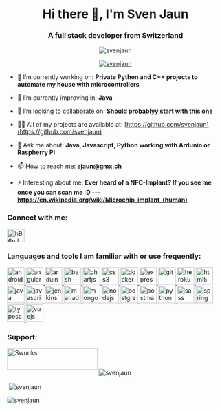 <h1 align="center">Hi there 👋, I'm Sven Jaun</h1>
<h3 align="center">A full stack developer from Switzerland</h3>

<p align="center"> <img src="https://komarev.com/ghpvc/?username=svenjaun&label=Profile%20views&color=0e75b6&style=flat" alt="svenjaun" /> </p>

<p align="center"> <a href="https://github.com/ryo-ma/github-profile-trophy"><img src="https://github-profile-trophy.vercel.app/?username=svenjaun" alt="svenjaun" /></a> </p>

- 🔭 I’m currently working on: **Private Python and C++ projects to automate my house with microcontrollers**

- 🌱 I’m currently improving in: **Java**

- 👯 I’m looking to collaborate on: **Should probablyy start with this one**

- 👨‍💻 All of my projects are available at: [https://github.com/svenjaun](https://github.com/svenjaun)

- 💬 Ask me about: **Java, Javascript, Python working with Ardunio or Raspberry Pi**

- 📫 How to reach me: **sjaun@gmx.ch**

- ⚡ Interesting about me: **Ever heard of a NFC-Implant? If you see me once you can scan me :D --- https://en.wikipedia.org/wiki/Microchip_implant_(human)**

<h3 align="left">Connect with me:</h3>
<p align="left">
<a href="https://discord.gg/hB6nJWNHk2" target="blank"><img align="center" src="https://cdn.jsdelivr.net/npm/simple-icons@3.0.1/icons/discord.svg" alt="hB6nJWNHk2" height="30" width="40" /></a>
</p>

<h3 align="left">Languages and tools I am familiar with or use frequently:</h3>
<p align="left"> <a href="https://developer.android.com" target="_blank"> <img src="https://devicons.github.io/devicon/devicon.git/icons/android/android-original-wordmark.svg" alt="android" width="40" height="40"/> </a> <a href="https://angular.io" target="_blank"> <img src="https://devicons.github.io/devicon/devicon.git/icons/angularjs/angularjs-original.svg" alt="angularjs" width="40" height="40"/> </a> <a href="https://www.arduino.cc/" target="_blank"> <img src="https://cdn.worldvectorlogo.com/logos/arduino-1.svg" alt="arduino" width="40" height="40"/> </a> <a href="https://www.gnu.org/software/bash/" target="_blank"> <img src="https://www.vectorlogo.zone/logos/gnu_bash/gnu_bash-icon.svg" alt="bash" width="40" height="40"/> </a> <a href="https://www.chartjs.org" target="_blank"> <img src="https://www.chartjs.org/media/logo-title.svg" alt="chartjs" width="40" height="40"/> </a> <a href="https://www.w3schools.com/css/" target="_blank"> <img src="https://devicons.github.io/devicon/devicon.git/icons/css3/css3-original-wordmark.svg" alt="css3" width="40" height="40"/> </a> <a href="https://www.docker.com/" target="_blank"> <img src="https://devicons.github.io/devicon/devicon.git/icons/docker/docker-original-wordmark.svg" alt="docker" width="40" height="40"/> </a> <a href="https://expressjs.com" target="_blank"> <img src="https://devicons.github.io/devicon/devicon.git/icons/express/express-original-wordmark.svg" alt="express" width="40" height="40"/> </a> <a href="https://git-scm.com/" target="_blank"> <img src="https://www.vectorlogo.zone/logos/git-scm/git-scm-icon.svg" alt="git" width="40" height="40"/> </a> <a href="https://heroku.com" target="_blank"> <img src="https://www.vectorlogo.zone/logos/heroku/heroku-icon.svg" alt="heroku" width="40" height="40"/> </a> <a href="https://www.w3.org/html/" target="_blank"> <img src="https://devicons.github.io/devicon/devicon.git/icons/html5/html5-original-wordmark.svg" alt="html5" width="40" height="40"/> </a> <a href="https://www.java.com" target="_blank"> <img src="https://devicons.github.io/devicon/devicon.git/icons/java/java-original-wordmark.svg" alt="java" width="40" height="40"/> </a> <a href="https://developer.mozilla.org/en-US/docs/Web/JavaScript" target="_blank"> <img src="https://devicons.github.io/devicon/devicon.git/icons/javascript/javascript-original.svg" alt="javascript" width="40" height="40"/> </a> <a href="https://www.jenkins.io" target="_blank"> <img src="https://www.vectorlogo.zone/logos/jenkins/jenkins-icon.svg" alt="jenkins" width="40" height="40"/> </a> <a href="https://mariadb.org/" target="_blank"> <img src="https://www.vectorlogo.zone/logos/mariadb/mariadb-icon.svg" alt="mariadb" width="40" height="40"/> </a> <a href="https://www.mongodb.com/" target="_blank"> <img src="https://devicons.github.io/devicon/devicon.git/icons/mongodb/mongodb-original-wordmark.svg" alt="mongodb" width="40" height="40"/> </a> <a href="https://nodejs.org" target="_blank"> <img src="https://devicons.github.io/devicon/devicon.git/icons/nodejs/nodejs-original-wordmark.svg" alt="nodejs" width="40" height="40"/> </a> <a href="https://www.postgresql.org" target="_blank"> <img src="https://devicons.github.io/devicon/devicon.git/icons/postgresql/postgresql-original-wordmark.svg" alt="postgresql" width="40" height="40"/> </a> <a href="https://postman.com" target="_blank"> <img src="https://www.vectorlogo.zone/logos/getpostman/getpostman-icon.svg" alt="postman" width="40" height="40"/> </a> <a href="https://www.python.org" target="_blank"> <img src="https://devicons.github.io/devicon/devicon.git/icons/python/python-original.svg" alt="python" width="40" height="40"/> </a> <a href="https://sass-lang.com" target="_blank"> <img src="https://devicons.github.io/devicon/devicon.git/icons/sass/sass-original.svg" alt="sass" width="40" height="40"/> </a> <a href="https://spring.io/" target="_blank"> <img src="https://www.vectorlogo.zone/logos/springio/springio-icon.svg" alt="spring" width="40" height="40"/> </a> <a href="https://www.typescriptlang.org/" target="_blank"> <img src="https://devicons.github.io/devicon/devicon.git/icons/typescript/typescript-original.svg" alt="typescript" width="40" height="40"/> </a> <a href="https://vuejs.org/" target="_blank"> <img src="https://devicons.github.io/devicon/devicon.git/icons/vuejs/vuejs-original-wordmark.svg" alt="vuejs" width="40" height="40"/> </a> </p>

<h3 align="left">Support:</h3>
<p><a href="https://www.buymeacoffee.com/Swunks"> <img align="left" src="https://cdn.buymeacoffee.com/buttons/v2/default-yellow.png" height="50" width="210" alt="Swunks" /></a></p><br><br>
<p></p>
<p><img align="center" src="https://github-readme-stats.vercel.app/api/top-langs?username=svenjaun&show_icons=true&locale=en&layout=compact" alt="svenjaun" /></p>

<p>&nbsp;<img align="center" src="https://github-readme-stats.vercel.app/api?username=svenjaun&show_icons=true&locale=en" alt="svenjaun" /></p>

<p><img align="center" src="https://github-readme-streak-stats.herokuapp.com/?user=svenjaun&" alt="svenjaun" /></p>
